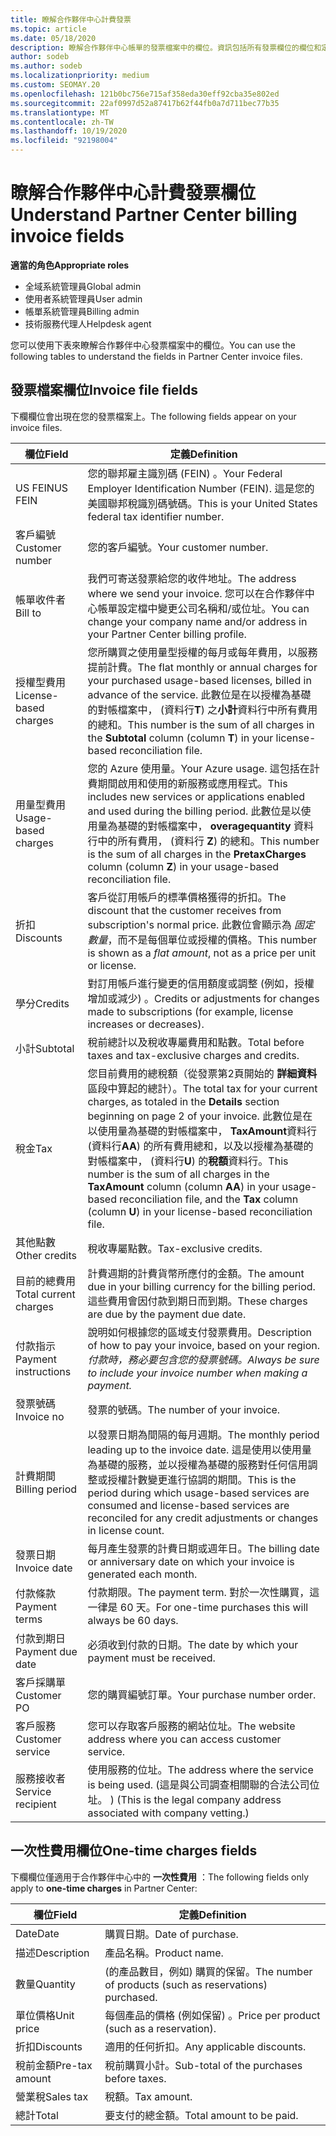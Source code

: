 ```yaml
---
title: 瞭解合作夥伴中心計費發票
ms.topic: article
ms.date: 05/18/2020
description: 瞭解合作夥伴中心帳單的發票檔案中的欄位。資訊包括所有發票欄位的欄位和定義，以及一次的費用欄位。
author: sodeb
ms.author: sodeb
ms.localizationpriority: medium
ms.custom: SEOMAY.20
ms.openlocfilehash: 121b0bc756e715af358eda30eff92cba35e802ed
ms.sourcegitcommit: 22af0997d52a87417b62f44fb0a7d711bec77b35
ms.translationtype: MT
ms.contentlocale: zh-TW
ms.lasthandoff: 10/19/2020
ms.locfileid: "92198004"
---
```

# <a name="understand-partner-center-billing-invoice-fields"></a><span data-ttu-id="c806e-103">瞭解合作夥伴中心計費發票欄位</span><span class="sxs-lookup"><span data-stu-id="c806e-103">Understand Partner Center billing invoice fields</span></span>

<span data-ttu-id="c806e-104">**適當的角色**</span><span class="sxs-lookup"><span data-stu-id="c806e-104">**Appropriate roles**</span></span>

- <span data-ttu-id="c806e-105">全域系統管理員</span><span class="sxs-lookup"><span data-stu-id="c806e-105">Global admin</span></span>
- <span data-ttu-id="c806e-106">使用者系統管理員</span><span class="sxs-lookup"><span data-stu-id="c806e-106">User admin</span></span>
- <span data-ttu-id="c806e-107">帳單系統管理員</span><span class="sxs-lookup"><span data-stu-id="c806e-107">Billing admin</span></span>
- <span data-ttu-id="c806e-108">技術服務代理人</span><span class="sxs-lookup"><span data-stu-id="c806e-108">Helpdesk agent</span></span>

<span data-ttu-id="c806e-109">您可以使用下表來瞭解合作夥伴中心發票檔案中的欄位。</span><span class="sxs-lookup"><span data-stu-id="c806e-109">You can use the following tables to understand the fields in Partner Center invoice files.</span></span>

## <a name="invoice-file-fields"></a><span data-ttu-id="c806e-110">發票檔案欄位</span><span class="sxs-lookup"><span data-stu-id="c806e-110">Invoice file fields</span></span>

<span data-ttu-id="c806e-111">下欄欄位會出現在您的發票檔案上。</span><span class="sxs-lookup"><span data-stu-id="c806e-111">The following fields appear on your invoice files.</span></span>

| <span data-ttu-id="c806e-112">欄位</span><span class="sxs-lookup"><span data-stu-id="c806e-112">Field</span></span> | <span data-ttu-id="c806e-113">定義</span><span class="sxs-lookup"><span data-stu-id="c806e-113">Definition</span></span> |
| ----- | ---------- |
| <span data-ttu-id="c806e-114">US FEIN</span><span class="sxs-lookup"><span data-stu-id="c806e-114">US FEIN</span></span> | <span data-ttu-id="c806e-115">您的聯邦雇主識別碼 (FEIN) 。</span><span class="sxs-lookup"><span data-stu-id="c806e-115">Your Federal Employer Identification Number (FEIN).</span></span> <span data-ttu-id="c806e-116">這是您的美國聯邦稅識別碼號碼。</span><span class="sxs-lookup"><span data-stu-id="c806e-116">This is your United States federal tax identifier number.</span></span> |
| <span data-ttu-id="c806e-117">客戶編號</span><span class="sxs-lookup"><span data-stu-id="c806e-117">Customer number</span></span> | <span data-ttu-id="c806e-118">您的客戶編號。</span><span class="sxs-lookup"><span data-stu-id="c806e-118">Your customer number.</span></span> |
| <span data-ttu-id="c806e-119">帳單收件者</span><span class="sxs-lookup"><span data-stu-id="c806e-119">Bill to</span></span> | <span data-ttu-id="c806e-120">我們可寄送發票給您的收件地址。</span><span class="sxs-lookup"><span data-stu-id="c806e-120">The address where we send your invoice.</span></span> <span data-ttu-id="c806e-121">您可以在合作夥伴中心帳單設定檔中變更公司名稱和/或位址。</span><span class="sxs-lookup"><span data-stu-id="c806e-121">You can change your company name and/or address in your Partner Center billing profile.</span></span> |
| <span data-ttu-id="c806e-122">授權型費用</span><span class="sxs-lookup"><span data-stu-id="c806e-122">License-based charges</span></span> | <span data-ttu-id="c806e-123">您所購買之使用量型授權的每月或每年費用，以服務提前計費。</span><span class="sxs-lookup"><span data-stu-id="c806e-123">The flat monthly or annual charges for your purchased usage-based licenses, billed in advance of the service.</span></span> <span data-ttu-id="c806e-124">此數位是在以授權為基礎的對帳檔案中， (資料行**T**) 之**小計**資料行中所有費用的總和。</span><span class="sxs-lookup"><span data-stu-id="c806e-124">This number is the sum of all charges in the **Subtotal** column (column **T**) in your license-based reconciliation file.</span></span> |
| <span data-ttu-id="c806e-125">用量型費用</span><span class="sxs-lookup"><span data-stu-id="c806e-125">Usage-based charges</span></span> | <span data-ttu-id="c806e-126">您的 Azure 使用量。</span><span class="sxs-lookup"><span data-stu-id="c806e-126">Your Azure usage.</span></span> <span data-ttu-id="c806e-127">這包括在計費期間啟用和使用的新服務或應用程式。</span><span class="sxs-lookup"><span data-stu-id="c806e-127">This includes new services or applications enabled and used during the billing period.</span></span> <span data-ttu-id="c806e-128">此數位是以使用量為基礎的對帳檔案中， **overagequantity** 資料行中的所有費用， (資料行 **Z**) 的總和。</span><span class="sxs-lookup"><span data-stu-id="c806e-128">This number is the sum of all charges in the **PretaxCharges** column (column **Z**) in your usage-based reconciliation file.</span></span> |
| <span data-ttu-id="c806e-129">折扣</span><span class="sxs-lookup"><span data-stu-id="c806e-129">Discounts</span></span> | <span data-ttu-id="c806e-130">客戶從訂用帳戶的標準價格獲得的折扣。</span><span class="sxs-lookup"><span data-stu-id="c806e-130">The discount that the customer receives from subscription's normal price.</span></span> <span data-ttu-id="c806e-131">此數位會顯示為 *固定數量*，而不是每個單位或授權的價格。</span><span class="sxs-lookup"><span data-stu-id="c806e-131">This number is shown as a *flat amount*, not as a price per unit or license.</span></span> |
| <span data-ttu-id="c806e-132">學分</span><span class="sxs-lookup"><span data-stu-id="c806e-132">Credits</span></span> | <span data-ttu-id="c806e-133">對訂用帳戶進行變更的信用額度或調整 (例如，授權增加或減少) 。</span><span class="sxs-lookup"><span data-stu-id="c806e-133">Credits or adjustments for changes made to subscriptions (for example, license increases or decreases).</span></span> |
| <span data-ttu-id="c806e-134">小計</span><span class="sxs-lookup"><span data-stu-id="c806e-134">Subtotal</span></span> | <span data-ttu-id="c806e-135">稅前總計以及稅收專屬費用和點數。</span><span class="sxs-lookup"><span data-stu-id="c806e-135">Total before taxes and tax-exclusive charges and credits.</span></span> |
| <span data-ttu-id="c806e-136">稅金</span><span class="sxs-lookup"><span data-stu-id="c806e-136">Tax</span></span> | <span data-ttu-id="c806e-137">您目前費用的總稅額（從發票第2頁開始的 **詳細資料** 區段中算起的總計）。</span><span class="sxs-lookup"><span data-stu-id="c806e-137">The total tax for your current charges, as totaled in the **Details** section beginning on page 2 of your invoice.</span></span> <span data-ttu-id="c806e-138">此數位是在以使用量為基礎的對帳檔案中， **TaxAmount**資料行 (資料行**AA**) 的所有費用總和，以及以授權為基礎的對帳檔案中， (資料行**U**) 的**稅額**資料行。</span><span class="sxs-lookup"><span data-stu-id="c806e-138">This number is the sum of all charges in the **TaxAmount** column (column **AA**) in your usage-based reconciliation file, and the **Tax** column (column **U**) in your license-based reconciliation file.</span></span> |
| <span data-ttu-id="c806e-139">其他點數</span><span class="sxs-lookup"><span data-stu-id="c806e-139">Other credits</span></span> | <span data-ttu-id="c806e-140">稅收專屬點數。</span><span class="sxs-lookup"><span data-stu-id="c806e-140">Tax-exclusive credits.</span></span> |
| <span data-ttu-id="c806e-141">目前的總費用</span><span class="sxs-lookup"><span data-stu-id="c806e-141">Total current charges</span></span> | <span data-ttu-id="c806e-142">計費週期的計費貨幣所應付的金額。</span><span class="sxs-lookup"><span data-stu-id="c806e-142">The amount due in your billing currency for the billing period.</span></span> <span data-ttu-id="c806e-143">這些費用會因付款到期日而到期。</span><span class="sxs-lookup"><span data-stu-id="c806e-143">These charges are due by the payment due date.</span></span> |
| <span data-ttu-id="c806e-144">付款指示</span><span class="sxs-lookup"><span data-stu-id="c806e-144">Payment instructions</span></span> | <span data-ttu-id="c806e-145">說明如何根據您的區域支付發票費用。</span><span class="sxs-lookup"><span data-stu-id="c806e-145">Description of how to pay your invoice, based on your region.</span></span> <span data-ttu-id="c806e-146">*付款時，務必要包含您的發票號碼。*</span><span class="sxs-lookup"><span data-stu-id="c806e-146">*Always be sure to include your invoice number when making a payment.*</span></span> |
| <span data-ttu-id="c806e-147">發票號碼</span><span class="sxs-lookup"><span data-stu-id="c806e-147">Invoice no</span></span> | <span data-ttu-id="c806e-148">發票的號碼。</span><span class="sxs-lookup"><span data-stu-id="c806e-148">The number of your invoice.</span></span> |
| <span data-ttu-id="c806e-149">計費期間</span><span class="sxs-lookup"><span data-stu-id="c806e-149">Billing period</span></span> | <span data-ttu-id="c806e-150">以發票日期為間隔的每月週期。</span><span class="sxs-lookup"><span data-stu-id="c806e-150">The monthly period leading up to the invoice date.</span></span> <span data-ttu-id="c806e-151">這是使用以使用量為基礎的服務，並以授權為基礎的服務對任何信用調整或授權計數變更進行協調的期間。</span><span class="sxs-lookup"><span data-stu-id="c806e-151">This is the period during which usage-based services are consumed and license-based services are reconciled for any credit adjustments or changes in license count.</span></span> |
| <span data-ttu-id="c806e-152">發票日期</span><span class="sxs-lookup"><span data-stu-id="c806e-152">Invoice date</span></span> | <span data-ttu-id="c806e-153">每月產生發票的計費日期或週年日。</span><span class="sxs-lookup"><span data-stu-id="c806e-153">The billing date or anniversary date on which your invoice is generated each month.</span></span> |
| <span data-ttu-id="c806e-154">付款條款</span><span class="sxs-lookup"><span data-stu-id="c806e-154">Payment terms</span></span> | <span data-ttu-id="c806e-155">付款期限。</span><span class="sxs-lookup"><span data-stu-id="c806e-155">The payment term.</span></span> <span data-ttu-id="c806e-156">對於一次性購買，這一律是 60 天。</span><span class="sxs-lookup"><span data-stu-id="c806e-156">For one-time purchases this will always be 60 days.</span></span> |
| <span data-ttu-id="c806e-157">付款到期日</span><span class="sxs-lookup"><span data-stu-id="c806e-157">Payment due date</span></span> | <span data-ttu-id="c806e-158">必須收到付款的日期。</span><span class="sxs-lookup"><span data-stu-id="c806e-158">The date by which your payment must be received.</span></span> |
| <span data-ttu-id="c806e-159">客戶採購單</span><span class="sxs-lookup"><span data-stu-id="c806e-159">Customer PO</span></span> | <span data-ttu-id="c806e-160">您的購買編號訂單。</span><span class="sxs-lookup"><span data-stu-id="c806e-160">Your purchase number order.</span></span> |
| <span data-ttu-id="c806e-161">客戶服務</span><span class="sxs-lookup"><span data-stu-id="c806e-161">Customer service</span></span> | <span data-ttu-id="c806e-162">您可以存取客戶服務的網站位址。</span><span class="sxs-lookup"><span data-stu-id="c806e-162">The website address where you can access customer service.</span></span> |
| <span data-ttu-id="c806e-163">服務接收者</span><span class="sxs-lookup"><span data-stu-id="c806e-163">Service recipient</span></span> | <span data-ttu-id="c806e-164">使用服務的位址。</span><span class="sxs-lookup"><span data-stu-id="c806e-164">The address where the service is being used.</span></span> <span data-ttu-id="c806e-165"> (這是與公司調查相關聯的合法公司位址。 ) </span><span class="sxs-lookup"><span data-stu-id="c806e-165">(This is the legal company address associated with company vetting.)</span></span> |

## <a name="one-time-charges-fields"></a><span data-ttu-id="c806e-166">一次性費用欄位</span><span class="sxs-lookup"><span data-stu-id="c806e-166">One-time charges fields</span></span>

<span data-ttu-id="c806e-167">下欄欄位僅適用于合作夥伴中心中的 **一次性費用** ：</span><span class="sxs-lookup"><span data-stu-id="c806e-167">The following fields only apply to **one-time charges** in Partner Center:</span></span>

| <span data-ttu-id="c806e-168">欄位</span><span class="sxs-lookup"><span data-stu-id="c806e-168">Field</span></span> | <span data-ttu-id="c806e-169">定義</span><span class="sxs-lookup"><span data-stu-id="c806e-169">Definition</span></span> |
| ----- | ---------- |
| <span data-ttu-id="c806e-170">Date</span><span class="sxs-lookup"><span data-stu-id="c806e-170">Date</span></span> | <span data-ttu-id="c806e-171">購買日期。</span><span class="sxs-lookup"><span data-stu-id="c806e-171">Date of purchase.</span></span> |
| <span data-ttu-id="c806e-172">描述</span><span class="sxs-lookup"><span data-stu-id="c806e-172">Description</span></span> | <span data-ttu-id="c806e-173">產品名稱。</span><span class="sxs-lookup"><span data-stu-id="c806e-173">Product name.</span></span> |
| <span data-ttu-id="c806e-174">數量</span><span class="sxs-lookup"><span data-stu-id="c806e-174">Quantity</span></span> | <span data-ttu-id="c806e-175"> (的產品數目，例如) 購買的保留。</span><span class="sxs-lookup"><span data-stu-id="c806e-175">The number of products (such as reservations) purchased.</span></span> |
| <span data-ttu-id="c806e-176">單位價格</span><span class="sxs-lookup"><span data-stu-id="c806e-176">Unit price</span></span> | <span data-ttu-id="c806e-177">每個產品的價格 (例如保留) 。</span><span class="sxs-lookup"><span data-stu-id="c806e-177">Price per product (such as a reservation).</span></span> |
| <span data-ttu-id="c806e-178">折扣</span><span class="sxs-lookup"><span data-stu-id="c806e-178">Discounts</span></span> | <span data-ttu-id="c806e-179">適用的任何折扣。</span><span class="sxs-lookup"><span data-stu-id="c806e-179">Any applicable discounts.</span></span> |
| <span data-ttu-id="c806e-180">稅前金額</span><span class="sxs-lookup"><span data-stu-id="c806e-180">Pre-tax amount</span></span> | <span data-ttu-id="c806e-181">稅前購買小計。</span><span class="sxs-lookup"><span data-stu-id="c806e-181">Sub-total of the purchases before taxes.</span></span> |
| <span data-ttu-id="c806e-182">營業稅</span><span class="sxs-lookup"><span data-stu-id="c806e-182">Sales tax</span></span> | <span data-ttu-id="c806e-183">稅額。</span><span class="sxs-lookup"><span data-stu-id="c806e-183">Tax amount.</span></span> |
| <span data-ttu-id="c806e-184">總計</span><span class="sxs-lookup"><span data-stu-id="c806e-184">Total</span></span> | <span data-ttu-id="c806e-185">要支付的總金額。</span><span class="sxs-lookup"><span data-stu-id="c806e-185">Total amount to be paid.</span></span> |
